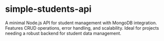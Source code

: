 # simple-students-api
A minimal Node.js API for student management with MongoDB integration. Features CRUD operations, error handling, and scalability. Ideal for projects needing a robust backend for student data management.
